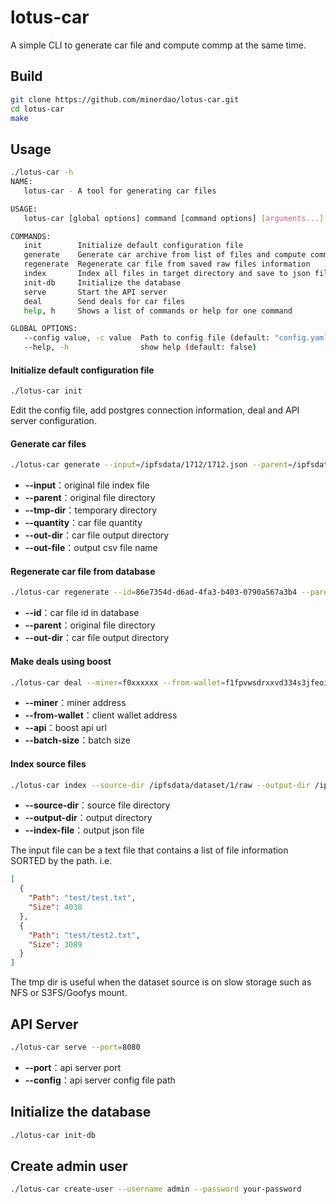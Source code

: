 # lotus-car
A simple CLI to generate car file and compute commp at the same time.

## Build
```sh
git clone https://github.com/minerdao/lotus-car.git
cd lotus-car
make
```
## Usage

```sh
./lotus-car -h
NAME:
   lotus-car - A tool for generating car files

USAGE:
   lotus-car [global options] command [command options] [arguments...]

COMMANDS:
   init        Initialize default configuration file
   generate    Generate car archive from list of files and compute commp
   regenerate  Regenerate car file from saved raw files information
   index       Index all files in target directory and save to json file
   init-db     Initialize the database
   serve       Start the API server
   deal        Send deals for car files
   help, h     Shows a list of commands or help for one command

GLOBAL OPTIONS:
   --config value, -c value  Path to config file (default: "config.yaml")
   --help, -h                show help (default: false)
```

#### Initialize default configuration file
```sh
./lotus-car init
```
Edit the config file, add postgres connection information, deal and API server configuration.

#### Generate car files
```sh
./lotus-car generate --input=/ipfsdata/1712/1712.json --parent=/ipfsdata/1712/raw --tmp-dir=/ipfsdata/tmp1 --quantity=1 --out-dir=/ipfsdata/car --out-file=/home/fil/csv/dataset_1712_1227.csv
```
- **--input**：original file index file
- **--parent**：original file directory
- **--tmp-dir**：temporary directory
- **--quantity**：car file quantity
- **--out-dir**：car file output directory
- **--out-file**：output csv file name

#### Regenerate car file from database
```sh
./lotus-car regenerate --id=86e7354d-d6ad-4fa3-b403-0790a567a3b4 --parent=/ipfsdata/dataset/1/raw --out-dir=/ipfsdata/car-regenerate
```
- **--id**：car file id in database
- **--parent**：original file directory
- **--out-dir**：car file output directory

#### Make deals using boost
```sh
./lotus-car deal --miner=f0xxxxxx --from-wallet=f1fpvwsdrxxvd334s3jfeoinistcmbgxxyuqsxxxx --api="https://api.node.glif.io" --batch-size=1
```
- **--miner**：miner address
- **--from-wallet**：client wallet address
- **--api**：boost api url
- **--batch-size**：batch size

#### Index source files
```sh
./lotus-car index --source-dir /ipfsdata/dataset/1/raw --output-dir /ipfsdata/dataset/1 --index-file 1.json
```
- **--source-dir**：source file directory
- **--output-dir**：output directory
- **--index-file**：output json file

The input file can be a text file that contains a list of file information SORTED by the path. i.e.
```json
[
  {
    "Path": "test/test.txt",
    "Size": 4038
  },
  {
    "Path": "test/test2.txt",
    "Size": 3089
  }
]
```

The tmp dir is useful when the dataset source is on slow storage such as NFS or S3FS/Goofys mount.

## API Server
```sh
./lotus-car serve --port=8080
```
- **--port**：api server port
- **--config**：api server config file path

## Initialize the database
```sh
./lotus-car init-db
```

## Create admin user
```sh
./lotus-car create-user --username admin --password your-password
```
